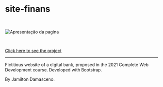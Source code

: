 # site-finans

<br/>

<!--gif presentation of the page-->
![Apresentação da pagina](https://github.com/IsadoraVanderlan/site-finans-bootstrap/blob/main/presentation.gif)

<br/>

<a href="https://isadoravanderlan.github.io/site-finans-bootstrap/">Click here to see the project</a>
<br/><hr/>


Fictitious website of a digital bank, proposed in the 2021 Complete Web Development course.
Developed with Bootstrap.

By Jamilton Damasceno.
